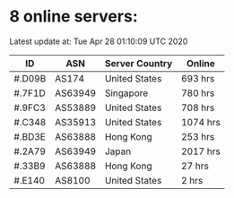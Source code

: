 # 8 online servers:

Latest update at: Tue Apr 28 01:10:09 UTC 2020

| ID | ASN | Server Country | Online |
| -- | --- | -------------- | ------ |
| #.D09B | AS174 | United States | 693 hrs |
| #.7F1D | AS63949 | Singapore | 780 hrs |
| #.9FC3 | AS53889 | United States | 708 hrs |
| #.C348 | AS35913 | United States | 1074 hrs |
| #.BD3E | AS63888 | Hong Kong | 253 hrs |
| #.2A79 | AS63949 | Japan | 2017 hrs |
| #.33B9 | AS63888 | Hong Kong | 27 hrs |
| #.E140 | AS8100 | United States | 2 hrs |

